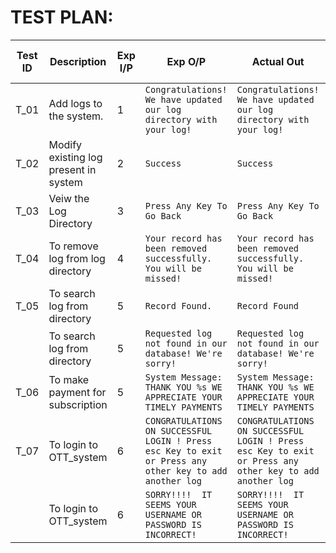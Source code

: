 # TEST PLAN:

| **Test ID** | **Description**                                              | **Exp I/P** | **Exp O/P** | **Actual Out** |**Pass or Fail**  |    
|-------------|--------------------------------------------------------------|------------|-------------|----------------|------------------|
|  T_01       | Add logs to the system.                         | 1 | `Congratulations! We have updated our log directory with your log!` | `Congratulations! We have updated our log directory with your log!` | Pass |
|  T_02      |Modify existing log present in system | 2| `Success` | `Success` | Pass|
|  T_03   |Veiw the Log Directory |3| `Press Any Key To Go Back` | `Press Any Key To Go Back` |Pass |
| T_04 | To remove log from log directory | 4| `Your record has been removed successfully. You will be missed!` | `Your record has been removed successfully. You will be missed!`| Pass | 
| T_05 |To search log from directory | 5| `Record Found.`| `Record Found` | Pass|
| |To search log from directory | 5|`Requested log not found in our database! We're sorry!`| `Requested log not found in our database! We're sorry!`| Fail|
| T_06 | To make payment for subscription| 5 | `System Message: THANK YOU %s WE APPRECIATE YOUR TIMELY PAYMENTS` | `System Message: THANK YOU %s WE APPRECIATE YOUR TIMELY PAYMENTS` | Pass |
| T_07 | To login to OTT_system | 6| `CONGRATULATIONS ON SUCCESSFUL LOGIN ! Press esc Key to exit or Press any other key to add another log` |  `CONGRATULATIONS ON SUCCESSFUL LOGIN ! Press esc Key to exit or Press any other key to add another log`| Pass |                            
| | To login to OTT_system | 6|`SORRY!!!!  IT SEEMS YOUR USERNAME OR PASSWORD IS INCORRECT!`| `SORRY!!!!  IT SEEMS YOUR USERNAME OR PASSWORD IS INCORRECT!`| Fail|

